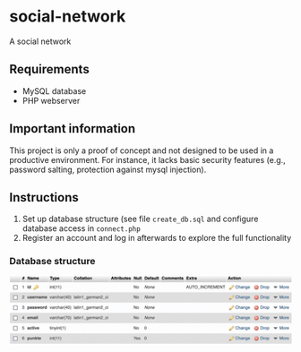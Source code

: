 # social-network
A social network

## Requirements
- MySQL database
- PHP webserver


## Important information
This project is only a proof of concept and not designed to be used in a productive environment.
For instance, it lacks basic security features (e.g., password salting, protection against mysql injection).

## Instructions
1. Set up database structure (see file `create_db.sql` and configure database access in `connect.php`
2. Register an account and log in afterwards to explore the full functionality

### Database structure
![Database structure](./help/DB-Structure.png "Database structure")